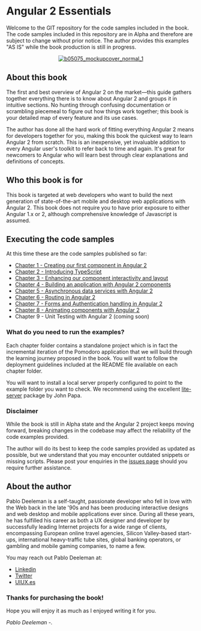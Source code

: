 # Angular 2 Essentials
Welcome to the GIT repository for the code samples included in the book. The code samples included in this repository are in Alpha and therefore are subject to change without prior notice. The author provides this examples "AS IS" while the book production is still in progress.

<a href="https://www.packtpub.com/web-development/angular-2-essentials" target="_blank" style="display: block; text-align: center;">				![b05075_mockupcover_normal_1](https://cloud.githubusercontent.com/assets/1104146/12381718/f902dd24-bd8f-11e5-9ec7-6b43f837ae71.png)
</a>

## About this book

The first and best overview of Angular 2 on the market—this guide gathers together everything there is to know about Angular 2 and groups it in intuitive sections. No hunting through confusing documentation or scrambling piecemeal to figure out how things work together; this book is your detailed map of every feature and its use cases.

The author has done all the hard work of fitting everything Angular 2 means for developers together for you, making this book the quickest way to learn Angular 2 from scratch. This is an inexpensive, yet invaluable addition to every Angular user's toolkit to refer back to time and again. It's great for newcomers to Angular who will learn best through clear explanations and definitions of concepts.

## Who this book is for

This book is targeted at web developers who want to build the next generation of state-of-the-art mobile and desktop web applications with Angular 2. This book does not require you to have prior exposure to either Angular 1.x or 2, although comprehensive knowledge of Javascript is assumed.

## Executing the code samples

At this time these are the code samples published so far:

* [Chapter 1 - Creating our first component in Angular 2](https://github.com/deeleman/angular2-essentials/tree/master/chapter_01)
* [Chapter 2 - Introducing TypeScript](https://github.com/deeleman/angular2-essentials/tree/master/chapter_02)
* [Chapter 3 - Enhancing our component  interactivity and layout](https://github.com/deeleman/angular2-essentials/tree/master/chapter_03)
* [Chapter 4 - Building an application with Angular 2 components](https://github.com/deeleman/angular2-essentials/tree/master/chapter_04)
* [Chapter 5 - Asynchronous data services with Angular 2](https://github.com/deeleman/angular2-essentials/tree/master/chapter_05)
* [Chapter 6 - Routing in Angular 2](https://github.com/deeleman/angular2-essentials/tree/master/chapter_06)
* [Chapter 7 - Forms and Authentication handling in Angular 2](https://github.com/deeleman/angular2-essentials/tree/master/chapter_07)
* [Chapter 8 - Animating components with Angular 2](https://github.com/deeleman/angular2-essentials/tree/master/chapter_08)
* Chapter 9 - Unit Testing with Angular 2 (coming soon)

### What do you need to run the examples?

Each chapter folder contains a standalone project which is in fact the incremental iteration of the Pomodoro application that we will build through the learning journey proposed in the book. You will want to follow the deployment guidelines included at the README file available on each chapter folder.

You will want to install a local server properly configured to point to the example folder you want to check. We recommend using the excellent [lite-server](https://www.npmjs.com/package/lite-server) package by John Papa. 

### Disclaimer

While the book is still in Alpha state and the Angular 2 project keeps moving forward, breaking changes in the codebase may affect the reliability of the code examples provided.

The author will do its best to keep the code samples provided as updated as possible, but we understand that you may encounter outdated snippets or missing scripts. Please post your enquiries in the [issues page](https://github.com/deeleman/angular2-essentials/issues) should you require further assistance.

## About the author

Pablo Deeleman is a self-taught, passionate developer who fell in love with the Web back in the late '90s and has been producing interactive designs and web desktop and mobile applications ever since. During all these years, he has fulfilled his career as both a UX designer and developer by successfully leading Internet projects for a wide range of clients, encompassing European online travel agencies, Silicon Valley-based start-ups, international heavy-traffic tube sites, global banking operators, or gambling and mobile gaming companies, to name a few.

You may reach out Pablo Deeleman at:

* [Linkedin](https://linkedin.com/in/pablodeeleman)
* [Twitter](https://twitter.com/pablodeeleman)
* [UIUX.es](http://uiux.es/)

### Thanks for purchasing the book!

Hope you will enjoy it as much as I enjoyed writing it for you.

*Pablo Deeleman -.*
